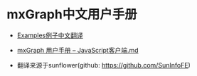 # mxGraph中文用户手册

* [Examples例子中文翻译](https://github.com/zhangyundoc/mxgraph-doc/blob/master/docs/Examples%E4%BE%8B%E5%AD%90%E4%B8%AD%E6%96%87%E7%BF%BB%E8%AF%91.md)
* [mxGraph 用户手册 – JavaScript客户端.md](https://github.com/zhangyundoc/mxgraph-doc/blob/master/docs/mxGraph%20%E7%94%A8%E6%88%B7%E6%89%8B%E5%86%8C%20%E2%80%93%20JavaScript%E5%AE%A2%E6%88%B7%E7%AB%AF.md)

* 翻译来源于sunflower(github: https://github.com/SunInfoFE)
